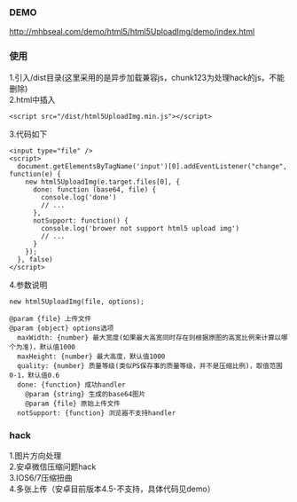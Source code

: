 ### DEMO
http://mhbseal.com/demo/html5/html5UploadImg/demo/index.html
### 使用
1.引入/dist目录(这里采用的是异步加载兼容js，chunk123为处理hack的js，不能删除)  
2.html中插入

    <script src="/dist/html5UploadImg.min.js"></script>  
3.代码如下

    <input type="file" />
    <script>
      document.getElementsByTagName('input')[0].addEventListener("change", function(e) {
        new html5UploadImg(e.target.files[0], {
          done: function (base64, file) {
            console.log('done')
            // ...
          },
          notSupport: function() {
            console.log('brower not support html5 upload img')
            // ...
          }
        });
      }, false)
    </script>
4.参数说明

    new html5UploadImg(file, options);
    
    @param {file} 上传文件
    @param {object} options选项
      maxWidth: {number} 最大宽度(如果最大高宽同时存在则根据原图的高宽比例来计算以哪个为准)，默认值1000
      maxHeight: {number} 最大高度，默认值1000
      quality: {number} 质量等级(类似PS保存事的质量等级，并不是压缩比例)，取值范围 0-1，默认值0.6
      done: {function} 成功handler
        @param {string} 生成的base64图片
        @param {file} 原始上传文件
      notSupport: {function} 浏览器不支持handler
### hack
1.图片方向处理  
2.安卓微信压缩问题hack  
3.IOS6/7压缩扭曲  
4.多张上传（安卓目前版本4.5-不支持，具体代码见demo）
